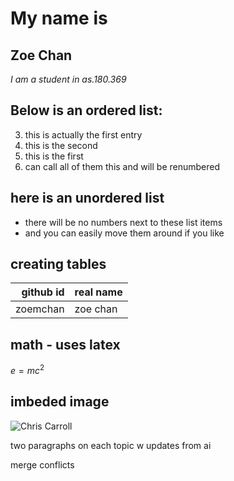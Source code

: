 # My name is
## Zoe Chan
_I am a student in as.180.369_

## Below is an ordered list:

3. this is actually the first entry
2. this is the second
1. this is the first
0. can call all of them this and will be renumbered

## here is an unordered list

- there will be no numbers next to these list items
- and you can easily move them around if you like

## creating tables

|github id|real name|
| ---: | :--- |
|zoemchan|zoe chan|

## math - uses latex

$e=mc^2$

## imbeded image

![Chris Carroll](https://github.com/llorracc/as.180.369/blob/main/media/chris-carroll.jpg?raw=true)

two paragraphs on each topic w updates from ai


merge conflicts





